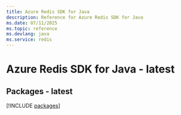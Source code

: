 ```yaml
---
title: Azure Redis SDK for Java
description: Reference for Azure Redis SDK for Java
ms.date: 07/11/2025
ms.topic: reference
ms.devlang: java
ms.service: redis
---
```

# Azure Redis SDK for Java - latest
## Packages - latest
[!INCLUDE [packages](redis-index.md)]